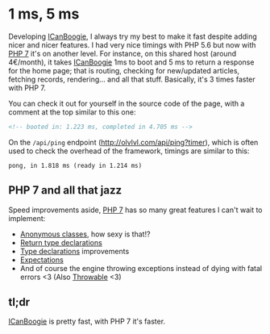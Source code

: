 # 1 ms, 5 ms

Developing [ICanBoogie][], I always try my best to make it fast despite adding nicer and nicer
features. I had very nice timings with PHP 5.6 but now with [PHP 7][] it's on another level. For
instance, on this shared host (around 4€/month), it takes [ICanBoogie][] 1ms to boot and 5 ms to
return a response for the home page; that is routing, checking for new/updated articles, fetching
records, rendering… and all that stuff. Basically, it's 3 times faster with PHP 7.

You can check it out for yourself in the source code of the page, with a comment at the top
similar to this one:

```html
<!-- booted in: 1.223 ms, completed in 4.705 ms -->
```

On the `/api/ping` endpoint (<http://olvlvl.com/api/ping?timer>), which is often used to check the
overhead of the framework, timings are similar to this:

```
pong, in 1.818 ms (ready in 1.214 ms)
```





## PHP 7 and all that jazz

Speed improvements aside, [PHP 7][] has so many great features I can't wait to implement:

- [Anonymous classes](http://php.net/manual/en/language.oop5.anonymous.php), how sexy is that!?
- [Return type declarations](http://php.net/manual/en/functions.returning-values.php#functions.returning-values.type-declaration)
- [Type declarations](http://php.net/manual/en/functions.arguments.php#functions.arguments.type-declaration) improvements
- [Expectations](http://php.net/manual/en/function.assert.php#function.assert.expectations)
- And of course the engine throwing exceptions instead of dying with fatal errors <3 (Also [Throwable](http://php.net/manual/en/class.throwable.php) <3)





## tl;dr

[ICanBoogie][] is pretty fast, with PHP 7 it's faster.





[ICanBoogie]: https://github.com/ICanBoogie/ICanBoogie
[PHP 7]: http://php.net/manual/en/migration70.php
